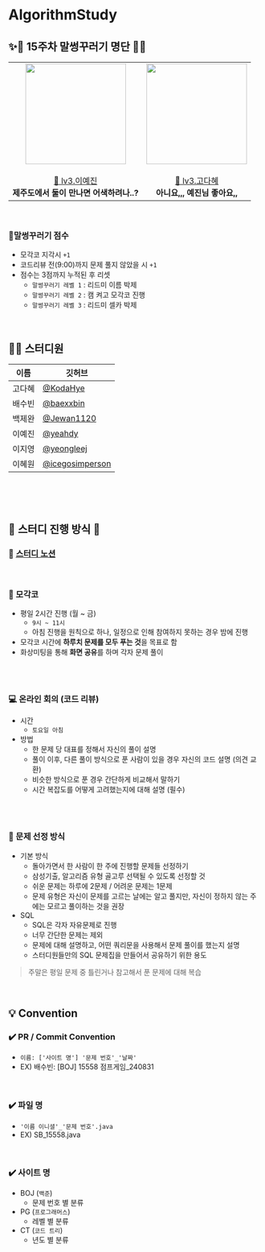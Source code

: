 # AlgorithmStudy


## ✨🔫 15주차 말썽꾸러기 명단 🔫✨
<table>
    <tr>
        <td height="140px" align="center">
            <a href="https://github.com/yeahdy">
                <img src="https://github.com/user-attachments/assets/0e426653-8674-4341-9be4-edb2a179ca85" width="200px" /> 
                <br><br> 🤪 lv3.이예진 
            </a>
            <br><strong>제주도에서 둘이 만나면 어색하려나..?</strong>
        </td>
        <td height="140px" align="center">
            <a href="https://github.com/KodaHye">
                <img src="https://github.com/user-attachments/assets/1b1a5523-f3c9-45c6-9a2a-a8286cb563c4" width="200px" /> 
                <br><br> 🤪 lv3.고다혜 
            </a>
            <br><strong>아니요,,, 예진님 좋아요,,</strong>
        </td>
    </tr>
</table>

<br>

### 🤪말썽꾸러기 점수
- 모각코 지각시 `+1`
- 코드리뷰 전(9:00)까지 문제 풀지 않았을 시 `+1`
- 점수는 3점까지 누적된 후 리셋
   - `말썽꾸러기 레벨 1` : 리드미 이름 박제
   - `말썽꾸러기 레벨 2` : 캠 켜고 모각코 진행
   - `말썽꾸러기 레벨 3` : 리드미 셀카 박제 

<br>

## 👨‍💻 스터디원

| 이름  |깃허브|
|-----|---|
| 고다혜 |[@KodaHye](https://github.com/KodaHye)|
| 배수빈 |[@baexxbin](https://github.com/baexxbin)|
| 백제완 |[@Jewan1120](https://github.com/Jewan1120)|
| 이예진 |[@yeahdy](https://github.com/yeahdy)|
| 이지영 |[@yeongleej](https://github.com/yeongleej)|
| 이혜원 |[@icegosimperson](https://github.com/icegosimperson)|


<br>
<br>
<br>


## 🌟 스터디 진행 방식 🌟

### 📒 [스터디 노션](https://www.notion.so/5a33eb1d51c0428c8460dfa45452f66b?pvs=4)

<br>

### 🌱 모각코
* 평일 2시간 진행 (월 ~ 금)
    * `9시 ~ 11시`
    * 아침 진행을 원칙으로 하나, 일정으로 인해 참여하지 못하는 경우 밤에 진행
* 모각코 시간에 **하루치 문제를 모두 푸는 것**을 목표로 함
* 화상미팅을 통해 **화면 공유**를 하며 각자 문제 풀이

<br>
<br>

### 💻 온라인 회의 (코드 리뷰)
* 시간
    * `토요일 아침`
* 방법
    * 한 문제 당 대표를 정해서 자신의 풀이 설명
    * 풀이 이후, 다른 풀이 방식으로 푼 사람이 있을 경우 자신의 코드 설명 (의견 교환)
    * 비슷한 방식으로 푼 경우 간단하게 비교해서 말하기
    * 시간 복잡도를 어떻게 고려했는지에 대해 설명 (필수)

<br>
<br>

### 📝 문제 선정 방식
* 기본 방식
    * 돌아가면서 한 사람이 한 주에 진행할 문제들 선정하기
    * 삼성기출, 알고리즘 유형 골고루 선택될 수 있도록 선정할 것
    * 쉬운 문제는 하루에 2문제 / 어려운 문제는 1문제
    * 문제 유형은 자신이 문제를 고르는 날에는 알고 풀지만, 자신이 정하지 않는 주에는 모르고 풀이하는 것을 권장
* SQL
    * SQL은 각자 자유문제로 진행
    * 너무 간단한 문제는 제외
    * 문제에 대해 설명하고, 어떤 쿼리문을 사용해서 문제 풀이를 했는지 설명
    * 스터디원들만의 SQL 문제집을 만들어서 공유하기 위한 용도

 > 주말은 평일 문제 중 틀린거나 참고해서 푼 문제에 대해 복습

<br>

## 💡 Convention

### ✔️ PR / Commit Convention
- `이름: ['사이트 명'] '문제 번호'_'날짜'`
- EX) 배수빈: [BOJ] 15558 점프게임_240831

<br>

### ✔️ 파일 명
- `'이름 이니셜'_'문제 번호'.java`
- EX) SB_15558.java

<br>

### ✔️ 사이트 명
- BOJ (`백준`)
    - 문제 번호 별 분류
- PG (`프로그래머스`)
    - 레벨 별 분류
- CT (`코드 트리`)
    - 년도 별 분류

